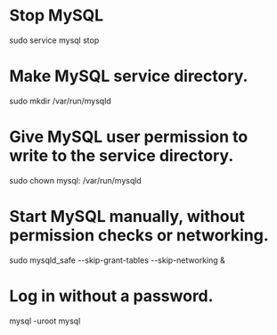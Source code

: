 

# Stop MySQL
sudo service mysql stop
# Make MySQL service directory.
sudo mkdir /var/run/mysqld
# Give MySQL user permission to write to the service directory.
sudo chown mysql: /var/run/mysqld
# Start MySQL manually, without permission checks or networking.
sudo mysqld_safe --skip-grant-tables --skip-networking &
# Log in without a password.
mysql -uroot mysql

